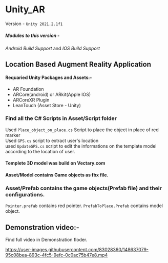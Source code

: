 # Unity_AR
Version - ```Unity 2021.2.1f1```
##### Modules to this version - 
_Android Build Support_ and _IOS Build Support_  

## Location Based Augment Reality Application 

#### Requaried Unity Packages and Assets:- 
- AR Foundation
- ARCore(android) or ARkit(Apple IOS)
- ARCoreXR Plugin
- LeanTouch (Asset Store - Unity)

### Find all the C# Scripts in Asset/Script folder
Used ```Place_object_on_place.cs``` Script to place the object in place of red marker   
Used ```GPS.cs``` script to extract user's location  
used ```UpdateGPS.cs``` script to edit the informations on the template model according to the location of user.

#### Templete 3D model was build on Vectary.com
#### Asset/Model contains Game objects as fbx file.

### Asset/Prefab contains the game objects(Prefab file) and their configurations.
```Pointer.prefab``` contains red pointer.
```PrefabToPlace.Prefab``` contains model object.

## Demonstration video:-
Find full video in Demonstration floder.

https://user-images.githubusercontent.com/83028360/148637079-95c08bea-893c-4fc5-9efc-0c0ac75b47e8.mp4



